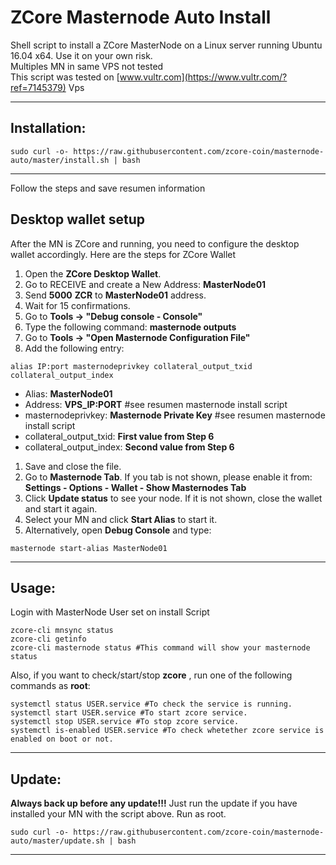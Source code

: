 # ZCore Masternode Auto Install
Shell script to install a ZCore MasterNode on a Linux server running Ubuntu 16.04 x64. Use it on your own risk.<br>
Multiples MN in same VPS not tested<br>
This script was tested on [www.vultr.com](https://www.vultr.com/?ref=7145379) Vps

***
## Installation:
```
sudo curl -o- https://raw.githubusercontent.com/zcore-coin/masternode-auto/master/install.sh | bash
```
***

Follow the steps and save resumen information

## Desktop wallet setup

After the MN is ZCore and running, you need to configure the desktop wallet accordingly. Here are the steps for ZCore Wallet
1. Open the **ZCore Desktop Wallet**.
1. Go to RECEIVE and create a New Address: **MasterNode01**
1. Send **5000** **ZCR** to **MasterNode01** address.
1. Wait for 15 confirmations.
1. Go to **Tools -> "Debug console - Console"**
1. Type the following command: **masternode outputs**
1. Go to  **Tools -> "Open Masternode Configuration File"**
1. Add the following entry:
```
alias IP:port masternodeprivkey collateral_output_txid collateral_output_index
```
* Alias: **MasterNode01** 
* Address: **VPS_IP:PORT** #see resumen masternode install script
* masternodeprivkey: **Masternode Private Key** #see resumen masternode install script
* collateral_output_txid: **First value from Step 6**
* collateral_output_index:  **Second value from Step 6**
1. Save and close the file.
1. Go to **Masternode Tab**. If you tab is not shown, please enable it from: **Settings - Options - Wallet - Show Masternodes Tab**
1. Click **Update status** to see your node. If it is not shown, close the wallet and start it again. 
1. Select your MN and click **Start Alias** to start it.
1. Alternatively, open **Debug Console** and type:
```
masternode start-alias MasterNode01
```
***

## Usage:
Login with MasterNode User set on install Script
```
zcore-cli mnsync status
zcore-cli getinfo
zcore-cli masternode status #This command will show your masternode status
```

Also, if you want to check/start/stop **zcore** , run one of the following commands as **root**:

```
systemctl status USER.service #To check the service is running.
systemctl start USER.service #To start zcore service.
systemctl stop USER.service #To stop zcore service.
systemctl is-enabled USER.service #To check whetether zcore service is enabled on boot or not.
```
***

## Update:
**Always back up before any update!!!**
Just run the update if you have installed your MN with the script above.
Run as root.
```
sudo curl -o- https://raw.githubusercontent.com/zcore-coin/masternode-auto/master/update.sh | bash
```
***
